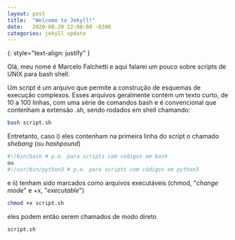 ```yaml
---
layout: post
title:  "Welcome to Jekyll!"
date:   2020-08-20 22:00:00 -0300
categories: jekyll update
---
```

{: style="text-align: justify" }

Olá, meu nome é Marcelo Falchetti e aqui falarei um pouco sobre scripts de UNIX para bash shell. 

Um script é um arquivo que permite a construção de esquemas de execução complexos. Esses arquivos geralmente contém um texto curto, de 10 a 100 linhas, com uma série de comandos bash e é convencional que contenham a extensão .sh, sendo rodados em shell chamando:

```sh 
bash script.sh
```

Entretanto, caso i) eles contenham na primeira linha do script o chamado *shebang* (ou *hashpound*) 

```sh
#!/bin/bash # p.e. para scripts com códigos em bash
ou 
#!/usr/bin/python3 # p.e. para scripts com códigos em python3
```

e ii) tenham sido marcados como arquivos executáveis (chmod, "*change mode*" e +x, "*executable*")

```sh
chmod +x script.sh
```

eles podem então serem chamados de modo direto 

```sh
script.sh
``` 
